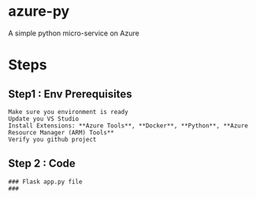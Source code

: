 # azure-py
A simple python micro-service on Azure

# Steps

## Step1 : Env Prerequisites
    Make sure you environment is ready
    Update you VS Studio
    Install Extensions: **Azure Tools**, **Docker**, **Python**, **Azure Resource Manager (ARM) Tools**
    Verify you github project

## Step 2 : Code
    ### Flask app.py file
    ###
